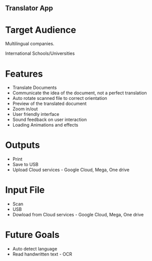 ## Translator App

# Target Audience

Multilingual companies.

International Schools/Universities

# Features

* Translate Documents
* Communicate the idea of the document, not a perfect translation
* Auto rotate scanned file to correct orientation
* Preview of the translated document
* Zoom in/out
* User friendly interface
* Sound feedback on user interaction
* Loading Animations and effects

# Outputs
* Print
* Save to USB
* Upload Cloud services - Google Cloud, Mega, One drive

# Input File
* Scan
* USB
* Dowload from Cloud services - Google Cloud, Mega, One drive

# Future Goals
* Auto detect language
* Read handwritten text - OCR
